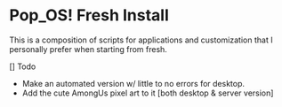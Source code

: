 # Pop_OS! Fresh Install
This is a composition of scripts for applications and customization that I personally prefer when starting from fresh.

[] Todo
- Make an automated version w/ little to no errors for desktop.
- Add the cute AmongUs pixel art to it [both desktop & server version]
